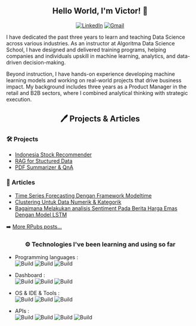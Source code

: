 <div align="center">
<h2>
Hello World, I'm Victor! 👋
</h2>
</div>

<p align="center">
<a href="https://www.linkedin.com/in/victor-nugraha-baa694160/" target="_blank"><img src="https://img.shields.io/badge/LinkedIn-%230077B5.svg?&style=flat-square&logo=linkedin&logoColor=white" alt="LinkedIn"></a>
<a href="mailto:victor.nugraha37@gmail.com"><img alt="Gmail" src="https://img.shields.io/badge/Gmail-D14836?style=flat&logo=gmail&logoColor=white" /></a> 

I have dedicated the past three years to learn and teaching Data Science across various industries. As an instructor at Algoritma Data Science School, I have designed and delivered training programs, helping companies and individuals upskill in machine learning, analytics, and data-driven decision-making.

Beyond instruction, I have hands-on experience developing machine learning models and working on real-world projects that drive business impact. My background includes three years as a Product Manager in the retail and B2B sectors, where I combined analytical thinking with strategic execution.

<div align="center">
<h2>
🖊️ Projects & Articles
</h2>
</div>

<h3>
🛠️ Projects 
</h3>

- [Indonesia Stock Recommender](https://github.com/VictorNugraha/InvestNow-stock-buy-sell-hold-classification) <br>
- [RAG for Stuctured Data](https://github.com/VictorNugraha/rag_for_genai) <br>
- [PDF Summarizer & QnA](https://github.com/saskia-dwi-ulfah/pdf-qna-summarizer) <br>

<h3>
📕 Articles 
</h3>

- [Time Series Forecasting Dengan Framework Modeltime](https://rpubs.com/VicNP/modeltime_TSF) <br>
- [Clustering Untuk Data Numerik & Kategorik](https://rpubs.com/VicNP/clust-num-cat) <br>
- [Bagaimana Melakukan analisis Sentiment Pada Berita Harga Emas Dengan Model LSTM](https://rpubs.com/VicNP/sentiment-analysis-lstm) <br>

➡️ [More RPubs posts...](https://rpubs.com/VicNP)

<div align="center">
<h3>
⚙️ Technologies I've been learning and using so far
</h3>
</div>

- Programming languages : <br/>
    ![Build](https://img.shields.io/badge/R-Languange-blue)
    ![Build](https://img.shields.io/badge/Python-Languange-yellow)
    ![Build](https://img.shields.io/badge/SQL-Query-green)
  
- Dashboard : <br />
    ![Build](https://img.shields.io/badge/Shiny-R-blue)
    ![Build](https://img.shields.io/badge/Dash-Python-yellow)
    ![Build](https://img.shields.io/badge/Streamlit-Python-yellow)

- OS & IDE & Tools : <br />
    ![Build](https://img.shields.io/badge/RStudio-R-blue)
    ![Build](https://img.shields.io/badge/Jupyter%20Notebook-Python-yellow)
    ![Build](https://img.shields.io/badge/VSCode-General-red)
    
- APIs : <br />
    ![Build](https://img.shields.io/badge/Hugging%20Face-General-purple)
    ![Build](https://img.shields.io/badge/OpenAI-General-purple)
    ![Build](https://img.shields.io/badge/Google%20API-General-purple)
    ![Build](https://img.shields.io/badge/Groq-General-purple)
